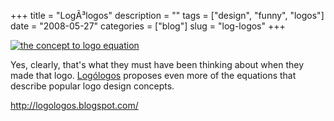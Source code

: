 +++
title = "Log&Atilde;&sup3;logos"
description = ""
tags = ["design", "funny", "logos"]
date = "2008-05-27"
categories = ["blog"]
slug = "log-logos"
+++



<p><a href="http://www.flickr.com/photos/jibbajabba/2527126603/" title="the concept to logo equation by jibbajabba, on Flickr"><img src="//farm3.static.flickr.com/2389/2527126603_1a7708a04b_o.png" class="notebook-image" alt="the concept to logo equation" /></a></p>
<p>Yes, clearly, that's what they must have been thinking about when they made that logo. <a href="http://logologos.blogspot.com/">Logólogos</a> proposes even more of the equations that describe popular logo design concepts.</p>
    
  <a href="http://logologos.blogspot.com/">http://logologos.blogspot.com/</a>

